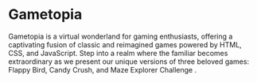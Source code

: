 # Gametopia
Gametopia is a virtual wonderland for gaming enthusiasts, offering a captivating fusion of classic and reimagined games powered by HTML, CSS, and JavaScript. Step into a realm where the familiar becomes extraordinary as we present our unique versions of three beloved games: Flappy Bird, Candy Crush, and Maze Explorer Challenge .
